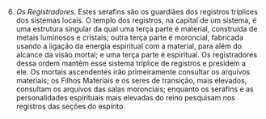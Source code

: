 ﻿6. *Os Registradores.* Estes serafins são os guardiães dos registros tríplices dos sistemas locais. O templo dos registros, na capital de um sistema, é uma estrutura singular da qual uma terça parte é material, construída de metais luminosos e cristais; outra terça parte é moroncial, fabricada usando a ligação da energia espiritual com a material, para além do alcance da visão mortal; e uma terça parte é espiritual. Os registradores dessa ordem mantêm esse sistema tríplice de registros e presidem a ele. Os mortais ascendentes irão primeiramente consultar os arquivos materiais; os Filhos Materiais e os seres de transição, mais elevados, consultam os arquivos das salas moronciais; enquanto os serafins e as personalidades espirituais mais elevadas do reino pesquisam nos registros das seções do espírito.